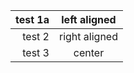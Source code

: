 |   test 1a  | left aligned  |
|-----------:|:-------------:|
|   test 2   | right aligned |
|   test 3   |    center     |
<!--[table link](test1.sc)-->

